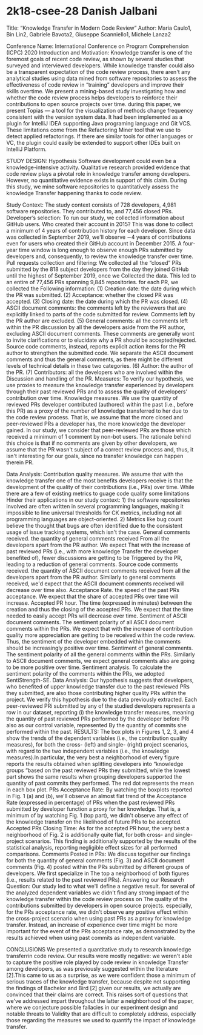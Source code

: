 # 2k18-csee-28 Danish Jalbani

Title: 
           “Knowledge Transfer in Modern Code Review”
Author:
Maria Caulo1, Bin Lin2, Gabriele Bavota2, Giuseppe Scanniello1, Michele Lanza2

Conference Name: 
          International Conference on Program Comprehension (ICPC) 2020
Introduction and Motivation:
Knowledge transfer is one of the foremost goals of recent code review, as shown by several studies that surveyed and interviewed developers. While knowledge transfer could also be a transparent expectation of the code review process, there aren't any analytical studies using data mined from software repositories to assess the effectiveness of code review in “training” developers and improve their skills overtime. We present a mining-based study investigating how and whether the code review process helps developers to reinforce their contributions to open source projects over time. during this paper, we present Topias — a tool for the visualization of methods change frequency consistent with the version system data. It had been implemented as a plugin for IntelliJ IDEA supporting
Java programing language and Git VCS. These limitations come from the Refactoring Miner tool that we use to detect applied refactorings. If there are similar tools for other languages or VC, the plugin could easily be extended to support other IDEs built on IntelliJ Platform.

STUDY DESIGN:
  Hypothesis
          Software development could even be a knowledge-intensive activity. Qualitative research provided evidence that code review plays a pivotal role in knowledge transfer among developers. However, no quantitative evidence exists in support of this claim. During this study, we mine software repositories to quantitatively assess the knowledge
Transfer happening thanks to code review.

Study Context:
The study context consists of 728 developers, 4,981 software repositories. They contributed to, and 77,456 closed PRs.
Developer’s selection:
   To run our study, we collected information about GitHub users. Who created their account in 2015? This was done to collect a minimum of 4 years of contribution history for each developer.
Since data was collected in September 2019, we'll observe ∼4 years of contributions even for users who created their GitHub account in December 2015. A four-year time window is long enough to observe enough PRs submitted by developers and, consequently, to review the knowledge transfer over time.
Pull requests collection and filtering:
We collected all the “closed” PRs submitted by the 818 subject developers from the day they joined GitHub until the highest of September 2019, once we Collected the data. This led to an entire of 77,456 PRs spanning 9,845 repositories. for each PR, we collected the
Following information:
(1) Creation date: the date during which the PR was submitted.
(2) Acceptance: whether the closed PR was accepted.
(3) Closing date: the date during which the PR was closed.
(4) ASCII document comments: the comments left by the reviewers that are explicitly linked to parts of the code submitted for review. Comments left by the PR author are excluded.
(5) General comments: all the comments left within the PR discussion by all the developers aside from the PR author, excluding ASCII document comments. These comments are generally wont to invite clarifications or to elucidate why a PR should be accepted/rejected.
Source code comments, instead, reports explicit action items for the PR author to strengthen the submitted code. We separate the ASCII document comments and thus the general comments, as there might be different levels of technical details in these two categories.
(6) Author: the author of the PR.
(7) Contributors: all the developers who are involved within the Discussion and handling of the PR.
Measures:
To verify our hypothesis, we use proxies to measure the knowledge transfer experienced by developers through their past reviewed PRs and to assess the quality of developers’ contribution over time. 
Knowledge measures. We use the quantity of reviewed PRs developer contributed (authored) within the past (i.e., before this PR) as a proxy of the number of knowledge transferred to her due to the code review process. That is, we assume that the more closed and peer-reviewed PRs a developer has, the more knowledge the developer gained. In our study, we consider that peer-reviewed PRs are those which received a minimum of 1 comment by non-bot users. The rationale behind this choice is that if no comments are given by other developers, we assume that the PR wasn't subject of a correct review process and, thus, it isn't interesting for our goals, since no transfer knowledge can happen therein PR.


Data Analysis:
         Contribution quality measures. We assume that with the knowledge transfer one of the most benefits developers receive is that the development of the quality of their contributions (i.e., PRs) over time. While there are a few of existing metrics to guage code quality some limitations
Hinder their applications in our study context: 1) the software repositories involved are often written in several programming languages, making it impossible to line universal thresholds for CK metrics, including not all programming languages are object-oriented. 2) Metrics like bug count believe the thought that bugs are often identified due to the consistent usage of issue tracking systems, which isn't the case. General comments received. the quantity of general comments received
From all the developers apart from the PR author. We expect
That with the increase of past reviewed PRs (i.e., with more knowledge
Transfer the developer benefited of), fewer discussions are getting to be
Triggered by the PR, leading to a reduction of general comments.
Source code comments received. the quantity of ASCII document comments received from all the developers apart from the PR author. Similarly to general comments received, we'd  expect that the ASCII document comments received will decrease over time also. Acceptance Rate. the speed of the past PRs acceptance. We expect that the share of accepted PRs over time will increase. Accepted PR hour. The time (expressed in minutes) between the creation and thus the closing of the accepted PRs. We expect that the time needed to easily accept PRs will decrease over time. Sentiment of ASCII document comments. The sentiment polarity of all ASCII document comments within the PRs. We expect that with the increase of contribution quality more appreciation are getting to be received within the code review. Thus, the sentiment of the developer embedded within the comments should be increasingly positive over time. Sentiment of general comments. The sentiment polarity of all the general comments within the PRs. Similarly to ASCII document comments, we expect general comments also are going to be more positive over time. Sentiment analysis. To calculate the sentiment polarity of the comments within the PRs, we adopted SentiStrength-SE.
Data Analysis:
               Our hypothesis suggests that developers, who benefited of upper knowledge transfer due to the past reviewed PRs they submitted, are also those contributing higher quality PRs within the project. We verify this hypothesis due to the data previously extracted. Each peer-reviewed PRi submitted by any of the studied developers represents a row in our dataset, reporting (i) the knowledge transfer measures, meaning the quantity of past reviewed PRs performed by the developer before PRi also as our control variable, represented
By the quantity of commits she performed within the past.
RESULTS:
The box plots in Figures 1, 2, 3, and 4 show the trends of the dependent variables (i.e., the contribution quality measures), for both the cross- (left) and single- (right) project scenarios, with regard to the two independent variables (i.e., the knowledge measures).In particular, the very best a neighborhood of every figure reports the results obtained when splitting developers into “knowledge groups “based on the past reviewed PRs they submitted, while the lowest part shows the same results when grouping developers supported the quantity of past commits they performed. The red dot represents the mean in each box plot.
PRs Acceptance Rate:
By watching the boxplots reported in Fig. 1 (a) and (b), we'll observe an almost flat trend of the Acceptance Rate (expressed in percentage) of PRs when the past reviewed PRs submitted by developer function a proxy for her knowledge. That is, a minimum of by watching Fig. 1 (top part), we didn't observe any effect of the knowledge transfer on the likelihood of future PRs to be accepted.
Accepted PRs Closing Time:
As for the accepted PR hour, the very best a neighborhood of Fig. 2 is additionally quite flat, for both cross- and single-project scenarios. This finding is additionally supported by the results of the statistical analysis, reporting negligible effect sizes for all performed comparisons.
Comments Posted in PRs:
We discuss together our findings for both the quantity of general comments (Fig. 3) and ASCII document comments (Fig. 4) posted within the PRs submitted by different groups of developers. We first specialize in
The top a neighborhood of both figures (i.e., results related to the past reviewed PRs).
Answering our Research Question:
Our study led to what we'll define a negative result. for several of the analyzed dependent variables we didn't find any strong impact of the knowledge transfer within the code review process on
The quality of the contributions submitted by developers in open source projects. especially, for the PRs acceptance rate, we didn't observe any positive effect within the cross-project scenario when using past PRs as a proxy for knowledge transfer. Instead, an increase of experience over time might be more important for the event of the PRs acceptance rate, as demonstrated by the results achieved when using past commits as independent variable.

CONCLUSIONS
           We presented a quantitative study to research knowledge transferrin code review. Our results were mostly negative: we weren't able to capture the positive role played by code review in knowledge
Transfer among developers, as was previously suggested within the literature [2].This came to us as a surprise, as we were confident those a minimum of serious traces of the knowledge transfer, because despite not supporting the findings of Bachelor and Bird [2] given our results, we actually are convinced that their claims are correct. This raises sort of questions that we've addressed impart throughout the latter a neighborhood of the paper, where we conjecture possible fallacies in our experiment design and notable threats to
Validity that are difficult to completely address, especially those regarding the measures we used to quantify the impact of knowledge transfer. 
